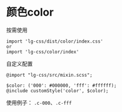 # 颜色color

按需使用
```
import 'lg-css/dist/color/index.css'
or
import 'lg-css/color/index'
```

自定义配置

```自定义配置
@import "lg-css/src/mixin.scss";

$color: ('000': #000000, 'fff': #ffffff);
@include customStyle('color', $color);
```

使用例子：
`.c-000`、`.c-fff`

